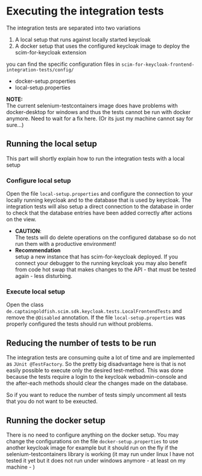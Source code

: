 # Executing the integration tests

The integration tests are separated into two variations

1. A local setup that runs against locally started keycloak
2. A docker setup that uses the configured keycloak image to deploy the scim-for-keycloak extension

you can find the specific configuration files in `scim-for-keycloak-frontend-integration-tests/config/`

* docker-setup.properties
* local-setup.properties

**NOTE:** \
The current selenium-testcontainers image does have problems with docker-desktop for windows and thus the tests cannot
be run with docker anymore. Need to wait for a fix here. (Or its just my machine cannot say for sure...)

## Running the local setup

This part will shortly explain how to run the integration tests with a local setup

### Configure local setup

Open the file `local-setup.properties` and configure the connection to your locally running keycloak and to the database
that is used by keycloak. The integration tests will also setup a direct connection to the database in order to check
that the database entries have been added correctly after actions on the view.

* **CAUTION**: \
  The tests will do delete operations on the configured database so do not run them with a productive environment!
* **Recommendation** \
  setup a new instance that has scim-for-keycloak deployed. If you connect your debugger to the running keycloak you may
  also benefit from code hot swap that makes changes to the API - that must be tested again - less disturbing.

### Execute local setup

Open the class `de.captaingoldfish.scim.sdk.keycloak.tests.LocalFrontendTests` and remove the `@Disabled` annotation. If
the file `local-setup.properties` was properly configured the tests should run without problems.

## Reducing the number of tests to be run

The integration tests are consuming quite a lot of time and are implemented as `JUnit @TestFactory`. So the pretty big
disadvantage here is that is not easily possible to execute only the desired test-method. This was done because the
tests require a login to the keycloak webadmin-console and the after-each methods should clear the changes made on the
database.

So if you want to reduce the number of tests simply uncomment all tests that you do not want to be exeucted.

## Running the docker setup

There is no need to configure anything on the docker setup. You may change the configurations on the file
`docker-setup.properties` to use another keycloak image for example but it should run on the fly if the
selenium-testcontainers library is working (it may run under linux I have not tested it yet but it does not run under
windows anymore - at least on my machine - )

